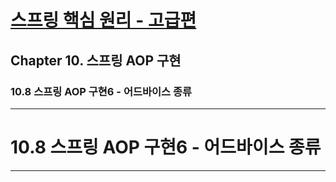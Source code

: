 # <a href = "../README.md" target="_blank">스프링 핵심 원리 - 고급편</a>
## Chapter 10. 스프링 AOP 구현
### 10.8 스프링 AOP 구현6 - 어드바이스 종류

---

# 10.8 스프링 AOP 구현6 - 어드바이스 종류

---

